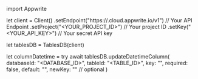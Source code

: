 import Appwrite

let client = Client()
    .setEndpoint("https://<REGION>.cloud.appwrite.io/v1") // Your API Endpoint
    .setProject("<YOUR_PROJECT_ID>") // Your project ID
    .setKey("<YOUR_API_KEY>") // Your secret API key

let tablesDB = TablesDB(client)

let columnDatetime = try await tablesDB.updateDatetimeColumn(
    databaseId: "<DATABASE_ID>",
    tableId: "<TABLE_ID>",
    key: "",
    required: false,
    default: "",
    newKey: "" // optional
)

